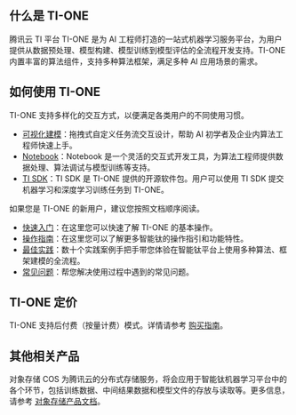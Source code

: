 ## 什么是 TI-ONE
腾讯云 TI 平台 TI-ONE 是为 AI 工程师打造的一站式机器学习服务平台，为用户提供从数据预处理、模型构建、模型训练到模型评估的全流程开发支持。TI-ONE 内置丰富的算法组件，支持多种算法框架，满足多种 AI 应用场景的需求。

## 如何使用 TI-ONE
TI-ONE 支持多样化的交互方式，以便满足各类用户的不同使用习惯。
- [可视化建模](https://cloud.tencent.com/document/product/851/39087)：拖拽式自定义任务流交互设计，帮助 AI 初学者及企业内算法工程师快速上手。
- [Notebook](https://cloud.tencent.com/document/product/851/40072)：Notebook 是一个灵活的交互式开发工具，为算法工程师提供数据处理、算法调试与模型训练等支持。
- [TI SDK](https://cloud.tencent.com/document/product/851/40077)：TI SDK 是 TI-ONE 提供的开源软件包。用户可以使用  TI  SDK 提交机器学习和深度学习训练任务到 TI-ONE。

如果您是 TI-ONE 的新用户，建议您按照文档顺序阅读。 

- [快速入门](https://cloud.tencent.com/document/product/851/39086)：在这里您可以快速了解 TI-ONE 的基本操作。
- [操作指南](https://cloud.tencent.com/document/product/851/17052)：在这里您可以了解更多智能钛的操作指引和功能特性。
- [最佳实践](https://cloud.tencent.com/document/product/851/19547)：数十个实践案例手把手带您体验在智能钛平台上使用多种算法、框架建模的全流程。
- [常见问题](https://cloud.tencent.com/document/product/851/38189)：帮您解决使用过程中遇到的常见问题。

## TI-ONE 定价
TI-ONE 支持后付费（按量计费）模式。详情请参考 [购买指南](https://cloud.tencent.com/document/product/851/39693)。

## 其他相关产品
对象存储 COS 为腾讯云的分布式存储服务，将会应用于智能钛机器学习平台中的各个环节，包括训练数据、中间结果数据和模型文件的存放与读取等。更多信息，请参考 [对象存储产品文档](https://cloud.tencent.com/document/product/436)。

